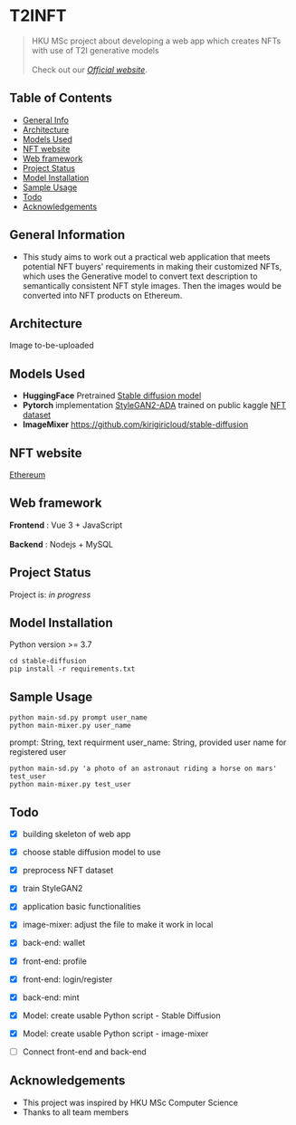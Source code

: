 # T2INFT
> HKU MSc project about developing a web app which creates NFTs with use of T2I generative models <br /> <br />
> Check out our [_Official website_](https://wp.cs.hku.hk/2022/msp22047).

## Table of Contents
* [General Info](#general-information)
* [Architecture](#architecture)
* [Models Used](#models-used)
* [NFT website](#nft-website)
* [Web framework](#web-framework)
* [Project Status](#project-status)
* [Model Installation](#model-installation)
* [Sample Usage](#sample-usage)
* [Todo](#todo)
* [Acknowledgements](#acknowledgements)
<!-- * [License](#license) -->


## General Information
- This study aims to work out a practical web application that meets potential NFT buyers' requirements in making their customized NFTs, 
which uses the Generative model to convert text description to semantically consistent NFT style images. 
Then the images would be converted into NFT products on Ethereum.


## Architecture
<!-- ![Example screenshot](./img/screenshot.png) -->
Image to-be-uploaded


## Models Used
- __HuggingFace__ Pretrained [Stable diffusion model](https://huggingface.co/runwayml/stable-diffusion-v1-5)
- __Pytorch__ implementation [StyleGAN2-ADA](https://github.com/NVlabs/stylegan2-ada-pytorch) trained on public kaggle [NFT dataset](https://www.kaggle.com/datasets/vepnar/nft-art-dataset)
- __ImageMixer__ https://github.com/kirigiricloud/stable-diffusion


## NFT website
[Ethereum](https://ethereum.org/)


## Web framework
__Frontend__ : Vue 3 + JavaScript <br /><br />
__Backend__ : Nodejs + MySQL


## Project Status
Project is: _in progress_

## Model Installation
Python version >= 3.7
```
cd stable-diffusion
pip install -r requirements.txt
```

## Sample Usage
```
python main-sd.py prompt user_name
python main-mixer.py user_name
```
prompt: String, text requirment
user_name: String, provided user name for registered user
```
python main-sd.py 'a photo of an astronaut riding a horse on mars' test_user
python main-mixer.py test_user
```

## Todo
- [x] building skeleton of web app
- [x] choose stable diffusion model to use
- [x] preprocess NFT dataset
- [x] train StyleGAN2
- [x] application basic functionalities
- [x] image-mixer: adjust the file to make it work in local
- [x] back-end: wallet
- [x] front-end: profile
- [x] front-end: login/register
- [x] back-end: mint
- [x] Model: create usable Python script - Stable Diffusion
- [x] Model: create usable Python script - image-mixer
- [ ] Connect front-end and back-end


## Acknowledgements
- This project was inspired by HKU MSc Computer Science
- Thanks to all team members

